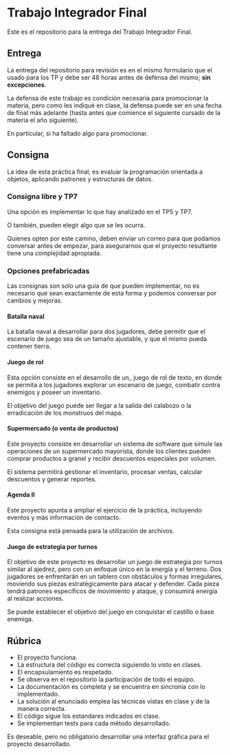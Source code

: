# Trabajo Integrador Final

Este es el repositorio para la entrega del Trabajo Integrador Final.

## Entrega

La entrega del repositorio para revisión es en el mismo formulario que el usado para los TP
y debe ser 48 horas antes de defensa del mismo; **sin excepciones**.

La defensa de este trabajo es condición necesaria para promocionar la materia, pero
como les indiqué en clase, la defensa puede ser en una fecha de final más adelante 
(hasta antes que comience el siguiente cursado de la materia el año siguiente).

En particular, si ha faltado algo para promocionar.

## Consigna

La idea de esta práctica final, es evaluar la programación orientada a objetos,
aplicando patrones y estructuras de datos.

### Consigna libre y TP7

Una opción es implementar lo que hay analizado en el TP5 y TP7.

O también, pueden elegir algo que se les ocurra.

Quienes opten por este camino, deben enviar un correo para que podamos conversar antes
de empezar, para asegurarnos que el proyecto resultante tiene una complejidad apropiada.

### Opciones prefabricadas

Las consignas son solo una guía de que pueden implementar, no es necesario que sean exactamente
de esta forma y podemos conversar por cambios y mejoras.

#### Batalla naval

La batalla naval a desarrollar para dos jugadores, debe permitir que el escenario de juego
sea de un tamaño ajustable, y que el mismo pueda contener tierra.

#### Juego de rol

Esta opción consiste en el desarrollo de un_ juego de rol de texto, en donde se permita
a los jugadores explorar un escenario de juego, combatir contra enemigos y poseer un
inventario.

El objetivo del juego puede ser llegar a la salida del calabozo o la erradicación de los
monstruos del mapa.

#### Supermercado (o venta de productos)

Este proyecto consiste en desarrollar un sistema de software que simule las operaciones
de un supermercado mayorista, donde los clientes pueden comprar productos a granel y
recibir descuentos especiales por volumen.

El sistema permitirá gestionar el inventario, procesar ventas, calcular descuentos y generar reportes.

#### Agenda II

Este proyecto apunta a ampliar el ejercicio de la práctica, incluyendo eventos y más información
de contacto.

Esta consigna está pensada para la utilización de archivos.

#### Juego de estrategia por turnos

El objetivo de este proyecto es desarrollar un juego de estrategia por turnos similar al ajedrez, 
pero con un enfoque único en la energía y el terreno. Dos jugadores se enfrentarán en un tablero con 
obstáculos y formas irregulares, moviendo sus piezas estratégicamente para atacar y defender. 
Cada pieza tendrá patrones específicos de movimiento y ataque, y consumirá energía al realizar acciones.

Se puede establecer el objetivo del juego en conquistar el castillo o base enemiga.


## Rúbrica

* El proyecto funciona.
* La estructura del código es correcta siguiendo lo visto en clases.
* El encapsulamiento es respetado.
* Se observa en el repositorio la participación de todo el equipo.
* La documentación es completa y se encuentra en sincronía con lo implementado.
* La solución al enunciado emplea las técnicas vistas en clase y de la manera correcta.
* El código sigue los estandares indicados en clase.
* Se implementan tests para cada método desarrollado.

Es deseable, pero no obligatorio desarrollar una interfaz gráfica para el proyecto desarrollado.
